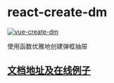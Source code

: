 # react-create-dm

[![vue-create-dm](https://img.shields.io/badge/dynamic/json?color=007ec6&label=npm&query=$['dist-tags'].latest&url=https://registry.npmjs.org/react-create-dm)](https://www.npmjs.com/package/react-create-dm)

使用函数优雅地创建弹框抽屉

## [文档地址及在线例子](https://hzyhbk.github.io/react-create-dm/)

